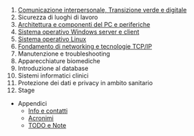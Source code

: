 1. [Comunicazione interpersonale, Transizione verde e digitale](1.%20Comunicazione%20interpersonale,%20Transizione%20verde%20e%20digitale%20MoC.md)
2. Sicurezza di luoghi di lavoro
3. [Architettura e componenti del PC e periferiche](3.%20Architettura%20e%20componenti%20del%20PC%20e%20periferiche%20MoC.md)
4. [Sistema operativo Windows server e client](4.%20Sistema%20operativo%20Windows%20server%20e%20client%20MoC.md)
5. [Sistema operativo Linux](5.%20Sistema%20operativo%20Linux%20MoC.md)
6. [Fondamento di networking e tecnologie TCP/IP](6.%20Fondamento%20di%20networking%20e%20tecnologie%20TCP%20IP%20MoC.md)
7. Manutenzione e troubleshooting
8. Apparecchiature biomediche
9. Introduzione al database
10. Sistemi informatici clinici
11. Protezione dei dati e privacy in ambito sanitario
12. Stage
- Appendici
	- [Info e contatti](Info%20e%20contatti.md)
	- [Acronimi](Acronimi.md)
	- [TODO e Note](TODO%20e%20Note.md)
